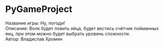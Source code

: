 # PyGameProject
Название игры: Ну, погоди!  
Описание: Волк будет ловить яйца, будет вестись счётчик пойманных яиц, при этом можно будет выбрать уровень сложности.  
Автор: Владислав Хромин
